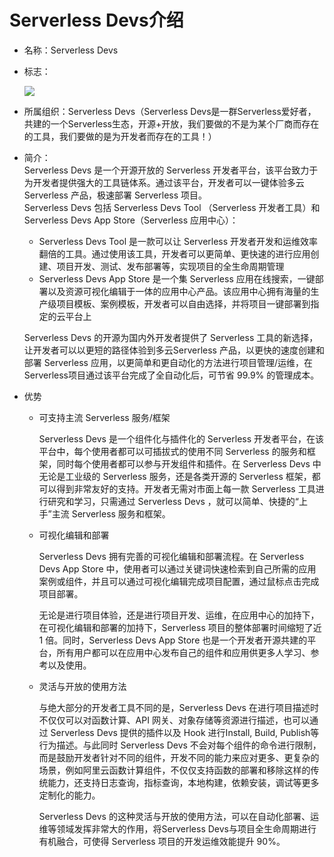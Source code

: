 # Serverless Devs介绍

* 名称：Serverless Devs
* 标志：
         
  ![](https://images.serverlessfans.com/s-tool/logo.jpg)       
  
  
* 所属组织：Serverless Devs（Serverless Devs是一群Serverless爱好者，共建的一个Serverless生态，开源+开放，我们要做的不是为某个厂商而存在的工具，我们要做的是为开发者而存在的工具！）
* 简介：    
  Serverless Devs 是一个开源开放的 Serverless 开发者平台，该平台致力于为开发者提供强大的工具链体系。通过该平台，开发者可以一键体验多云 Serverless 产品，极速部署 Serverless 项目。   
  Serverless Devs 包括 Serverless Devs Tool （Serverless 开发者工具）和 Serverless Devs App Store（Serverless 应用中心）：
  - Serverless Devs Tool 是一款可以让 Serverless 开发者开发和运维效率翻倍的工具。通过使用该工具，开发者可以更简单、更快速的进行应用创建、项目开发、测试、发布部署等，实现项目的全生命周期管理
  - Serverless Devs App Store 是一个集 Serverless 应用在线搜索，一键部署以及资源可视化编辑于一体的应用中心产品。该应用中心拥有海量的生产级项目模板、案例模板，开发者可以自由选择，并将项目一键部署到指定的云平台上   
  
  Serverless Devs 的开源为国内外开发者提供了 Serverless 工具的新选择，让开发者可以以更短的路径体验到多云Serverless 产品，以更快的速度创建和部署 Serverless  应用，以更简单和更自动化的方法进行项目管理/运维，在Serverless项目通过该平台完成了全自动化后，可节省 99.9% 的管理成本。
  
* 优势

    - 可支持主流 Serverless 服务/框架
    
        Serverless Devs 是一个组件化与插件化的 Serverless 开发者平台，在该平台中，每个使用者都可以可插拔式的使用不同 Serverless 的服务和框架，同时每个使用者都可以参与开发组件和插件。在 Serverless Devs 中无论是工业级的 Serverless 服务，还是各类开源的 Serverless 框架，都可以得到非常友好的支持。开发者无需对市面上每一款 Serverless 工具进行研究和学习，只需通过 Serverless Devs ，就可以简单、快捷的“上手”主流 Serverless 服务和框架。
        
    - 可视化编辑和部署
    
        Serverless Devs 拥有完善的可视化编辑和部署流程。在 Serverless Devs App Store 中，使用者可以通过关键词快速检索到自己所需的应用案例或组件，并且可以通过可视化编辑完成项目配置，通过鼠标点击完成项目部署。
        
        无论是进行项目体验，还是进行项目开发、运维，在应用中心的加持下，在可视化编辑和部署的加持下，Serverless 项目的整体部署时间缩短了近 1 倍。同时，Serverless Devs App Store 也是一个开发者开源共建的平台，所有用户都可以在应用中心发布自己的组件和应用供更多人学习、参考以及使用。
    
    - 灵活与开放的使用方法
    
        与绝大部分的开发者工具不同的是，Serverless Devs 在进行项目描述时不仅仅可以对函数计算、API 网关、对象存储等资源进行描述，也可以通过 Serverless Devs 提供的插件以及 Hook 进行Install, Build, Publish等行为描述。与此同时 Serverless Devs 不会对每个组件的命令进行限制，而是鼓励开发者针对不同的组件，开发不同的能力来应对更多、更复杂的场景，例如阿里云函数计算组件，不仅仅支持函数的部署和移除这样的传统能力，还支持日志查询，指标查询，本地构建，依赖安装，调试等更多定制化的能力。
        
        Serverless Devs 的这种灵活与开放的使用方法，可以在自动化部署、运维等领域发挥非常大的作用，将Serverless Devs与项目全生命周期进行有机融合，可使得 Serverless 项目的开发运维效能提升 90%。